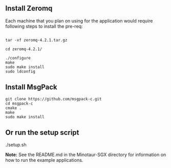 ## Install Zeromq
Each machine that you plan on using for the application would require following steps to install the pre-req:

```wget https://github.com/zeromq/libzmq/releases/download/v4.2.1/zeromq-4.2.1.tar.gz

tar -xf zeromq-4.2.1.tar.gz

cd zeromq-4.2.1/

./configure
make
sudo make install
sudo ldconfig

```

## Install MsgPack
```
git clone https://github.com/msgpack-c.git
cd msgpack-c
cmake .
make
sudo make install
```

## Or run the setup script
./setup.sh

**Note:** See the README.md in the Minotaur-SGX directory for information on how to run the example applications. 
